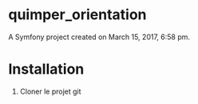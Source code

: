 quimper_orientation
===================

A Symfony project created on March 15, 2017, 6:58 pm.

Installation
===================
1. Cloner le projet git
